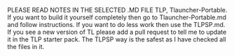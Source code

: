 PLEASE READ NOTES IN THE SELECTED .MD FILE
TLP, Tlauncher-Portable. If you want to build it yourself completely then go to Tlauncher-Portable.md and follow instructions. If you want to do less work then use the TLPSP.md.
If you see a new version of TL please add a pull request to tell me to update it in the TLP starter pack. The TLPSP way is the safest as I have checked all the files in it.
